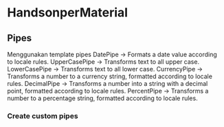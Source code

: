 # HandsonperMaterial

## Pipes

Menggunakan template pipes
DatePipe -> Formats a date value according to locale rules.
UpperCasePipe -> Transforms text to all upper case.
LowerCasePipe -> Transforms text to all lower case.
CurrencyPipe -> Transforms a number to a currency string, formatted according to locale rules.
DecimalPipe -> Transforms a number into a string with a decimal point, formatted according to locale rules.
PercentPipe -> Transforms a number to a percentage string, formatted according to locale rules.

### Create custom pipes

